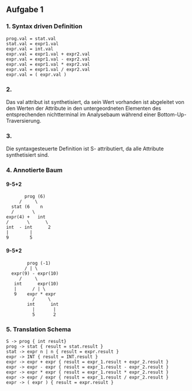 ## Aufgabe 1

### 1. Syntax driven Definition

```
prog.val = stat.val
stat.val = expr1.val
expr.val = int.val
expr.val = expr1.val + expr2.val
expr.val = expr1.val - expr2.val
expr.val = expr1.val * expr2.val
expr.val = expr1.val / expr2.val
expr.val = ( expr.val )

```
### 2. 
Das val attribut ist synthetisiert, da sein Wert vorhanden ist
   abgeleitet von den Werten der Attribute in den untergeordneten Elementen des entsprechenden
   nichtterminal im Analysebaum während einer Bottom-Up-Traversierung.
### 3. 
Die syntaxgesteuerte Definition ist S- attributiert, da alle Attribute synthetisiert sind.
### 4. Annotierte Baum

#### 9-5+2
```
       prog (6)
     /     \
  stat (6    n
  /       \
expr(4) +   int
/       \      \
int  - int      2
|        |
9        5

```

#### 9-5*2

```
        prog (-1)
       / | \
  expr(9) - expr(10)
     /     \
   int      expr(10)
   |      / | \
   9    expr * expr
          /     \
        int      int
          |       |
          5       2
```

### 5. Translation Schema
```
S -> prog { int result}
prog -> stat { result = stat.result }
stat -> expr n | n { result = expr.result }
expr -> INT { result = INT.result }
expr -> expr + expr { result = expr_1.result + expr_2.result }
expr -> expr - expr { result = expr_1.result - expr_2.result }
expr -> expr * expr { result = expr_1.result * expr_2.result }
expr -> expr / expr { result = expr_1.result / expr_2.result }
expr -> ( expr ) { result = expr.result }
```





